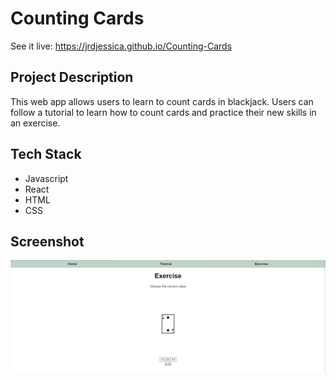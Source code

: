 # Counting Cards
See it live: https://jrdjessica.github.io/Counting-Cards


## Project Description
This web app allows users to learn to count cards in blackjack. Users can follow a tutorial to learn how to count cards and practice their new skills in an exercise.


## Tech Stack
- Javascript
- React
- HTML
- CSS

## Screenshot
![Exercise](/src/Pages/exercise-screenshot.png "Exercise")